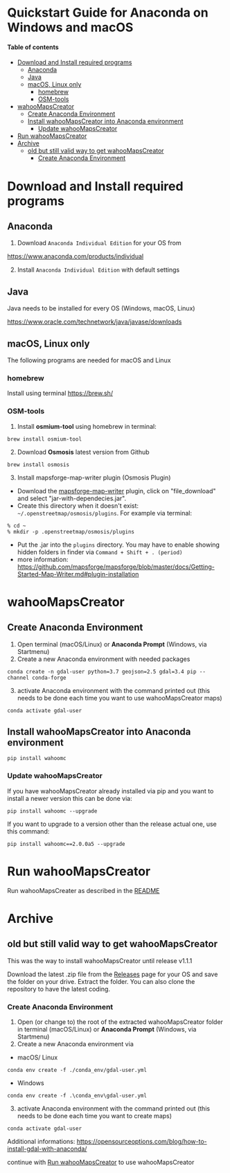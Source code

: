 # Quickstart Guide for Anaconda on Windows and macOS <!-- omit in toc -->

#### Table of contents <!-- omit in toc -->
- [Download and Install required programs](#download-and-install-required-programs)
  - [Anaconda](#anaconda)
  - [Java](#java)
  - [macOS, Linux only](#macos-linux-only)
    - [homebrew](#homebrew)
    - [OSM-tools](#osm-tools)
- [wahooMapsCreator](#wahoomapscreator)
  - [Create Anaconda Environment](#create-anaconda-environment)
  - [Install wahooMapsCreator into Anaconda environment](#install-wahoomapscreator-into-anaconda-environment)
    - [Update wahooMapsCreator](#update-wahoomapscreator)
- [Run wahooMapsCreator](#run-wahoomapscreator)
- [Archive](#archive)
  - [old but still valid way to get wahooMapsCreator](#old-but-still-valid-way-to-get-wahoomapscreator)
    - [Create Anaconda Environment](#create-anaconda-environment-1)

# Download and Install required programs

## Anaconda
1. Download `Anaconda Individual Edition` for your OS from

https://www.anaconda.com/products/individual


2. Install `Anaconda Individual Edition` with default settings

## Java
Java needs to be installed for every OS (Windows, macOS, Linux)

https://www.oracle.com/technetwork/java/javase/downloads

## macOS, Linux only
The following programs are needed for macOS and Linux

### homebrew
Install using terminal
https://brew.sh/

### OSM-tools
1. Install **osmium-tool** using homebrew in terminal:
```
brew install osmium-tool
```
2. Download **Osmosis** latest version from Github
```
brew install osmosis
```

3. Install mapsforge-map-writer plugin (Osmosis Plugin)
* Download the [mapsforge-map-writer](https://search.maven.org/search?q=a:mapsforge-map-writer) plugin, click on "file_download" and select "jar-with-dependecies.jar".
* Create this directory when it doesn't exist: `~/.openstreetmap/osmosis/plugins`. For example via terminal:
```
% cd ~
% mkdir -p .openstreetmap/osmosis/plugins
```
* Put the .jar into the `plugins` directory. You may have to enable showing hidden folders in finder via `Command + Shift + . (period)`
* more information: https://github.com/mapsforge/mapsforge/blob/master/docs/Getting-Started-Map-Writer.md#plugin-installation

# wahooMapsCreator
## Create Anaconda Environment
1. Open terminal (macOS/Linux) or **Anaconda Prompt** (Windows, via Startmenu)
2. Create a new Anaconda environment with needed packages
```
conda create -n gdal-user python=3.7 geojson=2.5 gdal=3.4 pip --channel conda-forge
```
3. activate Anaconda environment with the command printed out (this needs to be done each time you want to use wahooMapsCreator maps)
```
conda activate gdal-user
```

## Install wahooMapsCreator into Anaconda environment
```
pip install wahoomc
```

### Update wahooMapsCreator
If you have wahooMapsCreator already installed via pip and you want to install a newer version this can be done via:
```
pip install wahoomc --upgrade
```

If you want to upgrade to a version other than the release actual one, use this command:
```
pip install wahoomc==2.0.0a5 --upgrade 
```

# Run wahooMapsCreator
Run wahooMapsCreater as described in the [README](../README.md/#Run-wahooMapsCreator)


# Archive
## old but still valid way to get wahooMapsCreator
This was the way to install wahooMapsCreator until release v1.1.1

Download the latest .zip file from the [Releases](https://github.com/treee111/wahooMapsCreator/releases) page for your OS and save the folder on your drive. Extract the folder.
You can also clone the repository to have the latest coding.

### Create Anaconda Environment
1. Open (or change to) the root of the extracted wahooMapsCreator folder in terminal (macOS/Linux) or **Anaconda Prompt** (Windows, via Startmenu)
2. Create a new Anaconda environment via

  - macOS/ Linux
```
conda env create -f ./conda_env/gdal-user.yml
```
  - Windows
```
conda env create -f .\conda_env\gdal-user.yml 
```
3. activate Anaconda environment with the command printed out (this needs to be done each time you want to create maps)
```
conda activate gdal-user
```

Additional informations: https://opensourceoptions.com/blog/how-to-install-gdal-with-anaconda/

continue with [Run wahooMapsCreator](#run-wahoomapscreator) to use wahooMapsCreator
